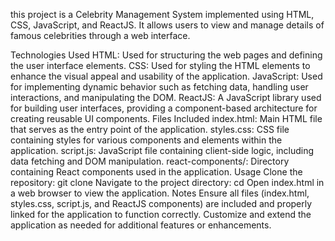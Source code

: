 this project is a Celebrity Management System implemented using HTML, CSS, JavaScript, and ReactJS. It allows users to view and manage details of famous celebrities through a web interface.

Technologies Used
HTML: Used for structuring the web pages and defining the user interface elements.
CSS: Used for styling the HTML elements to enhance the visual appeal and usability of the application.
JavaScript: Used for implementing dynamic behavior such as fetching data, handling user interactions, and manipulating the DOM.
ReactJS: A JavaScript library used for building user interfaces, providing a component-based architecture for creating reusable UI components.
Files Included
index.html: Main HTML file that serves as the entry point of the application.
styles.css: CSS file containing styles for various components and elements within the application.
script.js: JavaScript file containing client-side logic, including data fetching and DOM manipulation.
react-components/: Directory containing React components used in the application.
Usage
Clone the repository: git clone <repository-url>
Navigate to the project directory: cd <project-directory>
Open index.html in a web browser to view the application.
Notes
Ensure all files (index.html, styles.css, script.js, and ReactJS components) are included and properly linked for the application to function correctly.
Customize and extend the application as needed for additional features or enhancements.
